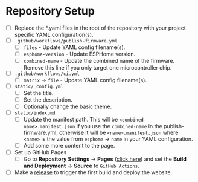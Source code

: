 # Repository Setup

- [ ] Replace the *.yaml files in the root of the repository with your project specific YAML configuration(s).
- [ ] `.github/workflows/publish-firmware.yml` 
    - [ ] `files` - Update YAML config filename(s).
    - [ ] `esphome-version` - Update ESPHome version.
    - [ ] `combined-name` - Update the combined name of the firmware. 
          Remove this line if you only target one microcontroller chip.
- [ ] `.github/workflows/ci.yml` 
    - [ ] `matrix` -> `file` - Update YAML config filename(s).
- [ ] `static/_config.yml` 
    - [ ] Set the title.
    - [ ] Set the description.
    - [ ] Optionally change the basic theme.
- [ ] `static/index.md` 
    - [ ] Update the manifest path. This will be `<combined-name>.manifest.json` if you use the `combined-name` in the publish-firmware.yml, otherwise it will be `<name>.manifest.json` where `<name>` is the value from `esphome` -> `name` in your YAML configuration.
    - [ ] Add some more content to the page.
- [ ] Set up GitHub Pages
    - [ ] Go to **Repository Settings** -> **Pages** ([click here](../settings/pages)) and set the **Build and Deployment** -> **Source** to `GitHub Actions`.
- [ ] Make a [release](../releases/new) to trigger the first build and deploy the website.
